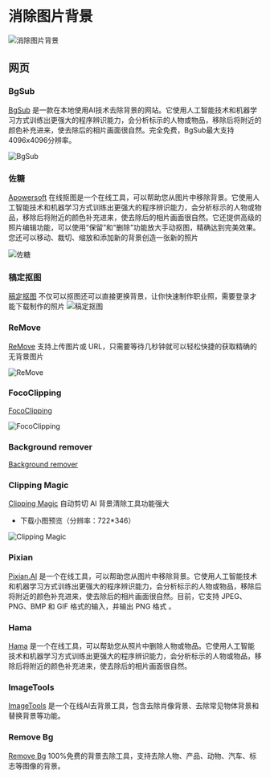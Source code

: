 # 消除图片背景

![消除图片背景](https://usacdn.wangdu.site/file/blog-cdn/WP-CDN-02/2022/202208230937342.png)

## 网页

### BgSub

[BgSub](https://bgsub.cn/) 是一款在本地使用AI技术去除背景的网站。它使用人工智能技术和机器学习方式训练出更强大的程序辨识能力，会分析标示的人物或物品，移除后将附近的颜色补充进来，使去除后的相片画面很自然。完全免费，BgSub最大支持4096x4096分辨率。

![BgSub](https://usacdn.wangdu.site/file/blog-cdn/WP-CDN-02/2022/202208230925983.png)

### 佐糖

[Apowersoft](https://picwish.cn/) 在线抠图是一个在线工具，可以帮助您从图片中移除背景。它使用人工智能技术和机器学习方式训练出更强大的程序辨识能力，会分析标示的人物或物品，移除后将附近的颜色补充进来，使去除后的相片画面很自然。它还提供高级的照片编辑功能，可以使用“保留”和“删除”功能放大手动抠图，精确达到完美效果。您还可以移动、裁切、缩放和添加新的背景创造一张新的照片

![佐糖](https://usacdn.wangdu.site/file/blog-cdn/WP-CDN-02/2022/202208230927360.jpeg)



### 稿定抠图
[稿定抠图](https://koutu.gaoding.com/) 不仅可以抠图还可以直接更换背景，让你快速制作职业照，需要登录才能下载制作的照片
![稿定抠图](https://usacdn.wangdu.site/file/blog-cdn/WP-CDN-02/2022/202208230927921.png)

### ReMove

[ReMove](https://www.remove.bg/zh) 支持上传图片或 URL，只需要等待几秒钟就可以轻松快捷的获取精确的无背景图片

![ReMove](https://usacdn.wangdu.site/file/blog-cdn/WP-CDN-02/2021/20210421155217.webp)

### FocoClipping

[FocoClipping](https://www.fococlipping.com/) 

![FocoClipping](https://usacdn.wangdu.site/file/blog-cdn/WP-CDN-02/2021/20210720135939.webp)

### Background remover

[Background remover](https://www.photoroom.com/background-remover)


### Clipping Magic

[Clipping Magic](https://zh.clippingmagic.com/) 自动剪切 AI 背景清除工具功能强大

- 下载小图预览（分辨率：722*346）

![Clipping Magic](https://usacdn.wangdu.site/file/blog-cdn/WP-CDN-02/2022/202209151612705.png)

### Pixian

[Pixian.AI](https://pixian.ai/) 是一个在线工具，可以帮助您从图片中移除背景。它使用人工智能技术和机器学习方式训练出更强大的程序辨识能力，会分析标示的人物或物品，移除后将附近的颜色补充进来，使去除后的相片画面很自然。目前，它支持 JPEG、PNG、BMP 和 GIF 格式的输入，并输出 PNG 格式 。

### Hama

[Hama](https://www.hama.app/zh) 是一个在线工具，可以帮助您从照片中删除人物或物品。它使用人工智能技术和机器学习方式训练出更强大的程序辨识能力，会分析标示的人物或物品，移除后将附近的颜色补充进来，使去除后的相片画面很自然。

### ImageTools

[ImageTools](https://ai-image.tools/home) 是一个在线AI去背景工具，包含去除肖像背景、去除常见物体背景和替换背景等功能。

### Remove Bg

[Remove Bg](https://removebg.one/) 100%免费的背景去除工具，支持去除人物、产品、动物、汽车、标志等图像的背景。